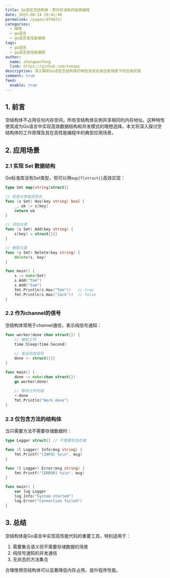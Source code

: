 ```yaml
---
title: Go语言空结构体：零内存消耗的高效编程
date: 2025-06-14 19:41:46
permalink: /pages/df4833/
categories:
  - 编程
  - go语言
  - go语言高性能编程
tags:
  - go语言
  - go语言高性能编程
author: 
  name: zhengwenfeng
  link: https://github.com/tenqaz
description: 深入解析Go语言空结构体的特性及其在高性能场景下的应用实践
comment: true
feed: 
  enable: true
---
```


## 1. 前言

空结构体不占用任何内存空间，所有空结构体实例共享相同的内存地址。这种特性使其成为Go语言中实现高效数据结构和并发模式的理想选择。本文将深入探讨空结构体的工作原理及其在高性能编程中的典型应用场景。

## 2. 应用场景

### 2.1 实现 Set 数据结构

Go标准库没有Set类型，但可以用`map[T]struct{}`高效实现：

```go
type Set map[string]struct{}

// 检查元素是否存在
func (s Set) Has(key string) bool {
	_, ok := s[key]
	return ok
}

// 添加元素
func (s Set) Add(key string) {
	s[key] = struct{}{}
}

// 删除元素
func (s Set) Delete(key string) {
	delete(s, key)
}

func main() {
	s := make(Set)
	s.Add("Tom")
	s.Add("Sam")
	fmt.Println(s.Has("Tom"))   // true
	fmt.Println(s.Has("Jack"))  // false
}
```

### 2.2 作为channel的信号

空结构体常用于channel通信，表示纯信号通知：

```go
func worker(done chan struct{}) {
    // 模拟工作
    time.Sleep(time.Second)
    
    // 发送完成信号
    done <- struct{}{}
}

func main() {
    done := make(chan struct{})
    go worker(done)
    
    // 等待工作完成
    <-done
    fmt.Println("Work done")
}
```

### 2.3 仅包含方法的结构体

当只需要方法不需要存储数据时：

```go
type Logger struct{} // 不需要状态存储

func (l Logger) Info(msg string) {
    fmt.Printf("[INFO] %s\n", msg)
}

func (l Logger) Error(msg string) {
    fmt.Printf("[ERROR] %s\n", msg)
}

func main() {
    var log Logger
    log.Info("System started")
    log.Error("Connection failed")
}
```


## 3. 总结

空结构体是Go语言中实现高性能代码的重要工具，特别适用于：
1. 需要集合语义但不需要存储数据的场景
2. 纯信号通知的并发通信
3. 无状态的方法集合

合理使用空结构体可以显著降低内存占用，提升程序性能。